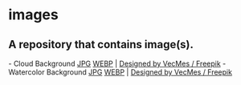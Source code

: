 # images
A repository that contains image(s).
---
 \- Cloud Background [JPG](https://cdn.jsdelivr.net/gh/catcosmicice/images@master/cloud-bg.jpg) [WEBP](https://cdn.jsdelivr.net/gh/catcosmicice/images@master/cloud-bg.webp) | [Designed by VecMes / Freepik](https://www.freepik.com)
 \- Watercolor Background [JPG](https://cdn.jsdelivr.net/gh/catcosmicice/images@master/watercolor-bg.jpg) [WEBP](https://cdn.jsdelivr.net/gh/catcosmicice/images@master/watercolor-bg.webp) | [Designed by VecMes / Freepik](https://www.freepik.com)
 

